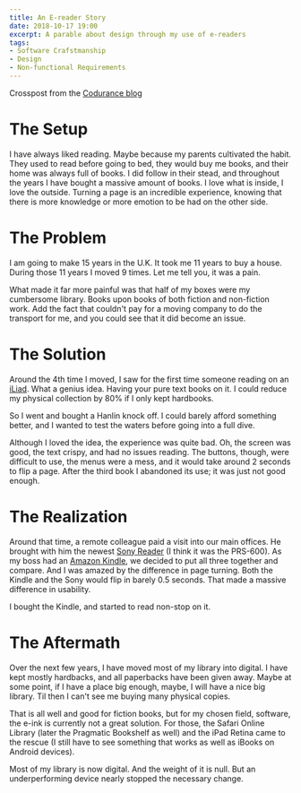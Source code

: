 ```yaml
---
title: An E-reader Story
date: 2018-10-17 19:00
excerpt: A parable about design through my use of e-readers
tags:
- Software Crafstmanship
- Design
- Non-functional Requirements
---
```


Crosspost from the [Codurance blog](https://codurance.com/2018/07/16/e-reader-story/)

# The Setup

I have always liked reading. Maybe because my parents cultivated the habit. They used to read before going to bed, they would buy me books, and their home was always full of books. I did follow in their stead, and throughout the years I have bought a massive amount of books. I love what is inside, I love the outside. Turning a page is an incredible experience, knowing that there is more knowledge or more emotion to be had on the other side.

# The Problem

I am going to make 15 years in the U.K. It took me 11 years to buy a house. During those 11 years I moved 9 times. Let me tell you, it was a pain.

What made it far more painful was that half of my boxes were my cumbersome library. Books upon books of both fiction and non-fiction work. Add the fact that couldn't pay for a moving company to do the transport for me, and you could see that it did become an issue.

# The Solution

Around the 4th time I moved, I saw for the first time someone reading on an [iLiad](https://en.wikipedia.org/wiki/ILiad). What a genius idea. Having your pure text books on it. I could reduce my physical collection by 80% if I only kept hardbooks.

So I went and bought a Hanlin knock off. I could barely afford something better, and I wanted to test the waters before going into a full dive.

Although I loved the idea, the experience was quite bad. Oh, the screen was good, the text crispy, and had no issues reading. The buttons, though, were difficult to use, the menus were a mess, and it would take around 2 seconds to flip a page. After the third book I abandoned its use; it was just not good enough.

# The Realization

Around that time, a remote colleague paid a visit into our main offices. He brought with him the newest [Sony Reader](https://en.wikipedia.org/wiki/Sony_Reader) (I think it was the PRS-600). As my boss had an [Amazon Kindle](https://en.wikipedia.org/wiki/Amazon_Kindle), we decided to put all three together and compare. And I was amazed by the difference in page turning. Both the Kindle and the Sony would flip in barely 0.5 seconds. That made a massive difference in usability.

I bought the Kindle, and started to read non-stop on it. 

# The Aftermath

Over the next few years, I have  moved most of my library into digital. I have kept mostly hardbacks, and all paperbacks have been given away. Maybe at some point, if I have a place big enough, maybe, I will have a nice big library. Til then I can't see me buying many physical copies.

That is all well and good for fiction books, but for my chosen field, software, the e-ink is currently not a great solution. For those, the Safari Online Library (later the Pragmatic Bookshelf as well) and the iPad Retina came to the rescue (I still have to see something that works as well as iBooks on Android devices).

Most of my library is now digital. And the weight of it is null. But an underperforming device nearly stopped the necessary change.
